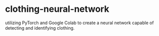 # clothing-neural-network
utilizing PyTorch and Google Colab to create a neural network capable of detecting and identifying clothing.
